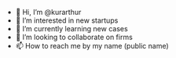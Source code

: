 - 👋 Hi, I’m @kurarthur
- 👀 I’m interested in new startups
- 🌱 I’m currently learning new cases
- 💞️ I’m looking to collaborate on firms
- 📫 How to reach me by my name (public name)

<!---
kurarthur/kurarthur is a ✨ special ✨ repository because its `README.md` (this file) appears on your GitHub profile.
You can click the Preview link to take a look at your changes.
--->
